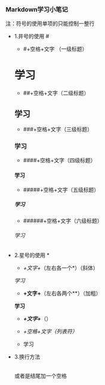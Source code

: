 ### Markdown学习小笔记

注：符号的使用单项的只能控制一整行

* 1.井号的使用 #

  * #+空格+文字 （一级标题）

  # 学习

  * ##+空格+文字（二级标题）

  ## 学习

  * ###+空格+文字（三级标题）

  ### 学习

  * ####+空格+文字（四级标题）

  #### 学习

  * #####+空格+文字（五级标题）

  ##### 学习

  * ######+空格+文字（六级标题）

  ###### 学习

* 2.星号的使用 *

  * *+文字+*（左右各一个*）（斜体）

  *学习*

  * **+文字+**（左右各两个**）（加粗）

  **学习**

  * ***+文字+***（）

  * *+空格+文字（列表符）*
  * 学习

* 3.换行方法

  <br>或者是结尾加一个空格